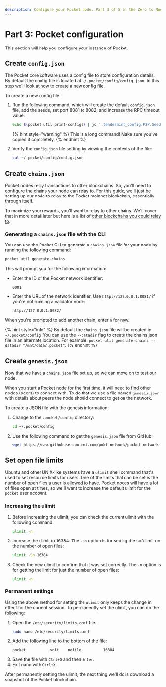 ```yaml
---
description: Configure your Pocket node. Part 3 of 5 in the Zero to Node tutorial.
---
```


# Part 3: Pocket configuration

This section will help you configure your instance of Pocket.


## Create `config.json`

The Pocket core software uses a config file to store configuration details. By default the config file is located at `~/.pocket/config/config.json`. In this step we'll look at how to create a new config file.

To create a new config file:

1. Run the following command, which will create the default `config.json` file, add the seeds, set port 8081 to 8082, and increase the RPC timeout value:

    ```bash
    echo $(pocket util print-configs) | jq '.tendermint_config.P2P.Seeds = "03b74fa3c68356bb40d58ecc10129479b159a145@seed1.mainnet.pokt.network:20656,64c91701ea98440bc3674fdb9a99311461cdfd6f@seed2.mainnet.pokt.network:21656,0057ee693f3ce332c4ffcb499ede024c586ae37b@seed3.mainnet.pokt.network:22856,9fd99b89947c6af57cd0269ad01ecb99960177cd@seed4.mainnet.pokt.network:23856,1243026603e9073507a3157bc4de99da74a078fc@seed5.mainnet.pokt.network:24856,6282b55feaff460bb35820363f1eb26237cf5ac3@seed6.mainnet.pokt.network:25856,3640ee055889befbc912dd7d3ed27d6791139395@seed7.mainnet.pokt.network:26856,1951cded4489bf51af56f3dbdd6df55c1a952b1a@seed8.mainnet.pokt.network:27856,a5f4a4cd88db9fd5def1574a0bffef3c6f354a76@seed9.mainnet.pokt.network:28856,d4039bd71d48def9f9f61f670c098b8956e52a08@seed10.mainnet.pokt.network:29856,5c133f07ed296bb9e21e3e42d5f26e0f7d2b2832@poktseed100.chainflow.io:26656"' | jq '.pocket_config.rpc_timeout = 15000' | jq '.pocket_config.rpc_port = "8082"' | jq '.pocket_config.remote_cli_url = "http://localhost:8082"' | jq . > ~/.pocket/config/config.json
    ```
    {% hint style="warning" %}
    This is a long command! Make sure you've copied it completely.
    {% endhint %}

2. Verify the `config.json` file setting by viewing the contents of the file:

    ```bash
    cat ~/.pocket/config/config.json
    ```


## Create `chains.json`

Pocket nodes relay transactions to other blockchains. So, you'll need to configure the chains your node can relay to. For this guide, we'll just be setting up our node to relay to the Pocket mainnet blockchain, essentially through itself.

To maximize your rewards, you'll want to relay to other chains. We'll cover that in more detail later but here is a list of [other blockchains you could relay to](../../../resources/references/supported-blockchains).

### Generating a `chains.json` file with the CLI

You can use the Pocket CLI to generate a `chains.json` file for your node by running the following command:

```bash
pocket util generate-chains
```

This will prompt you for the following information:

- Enter the ID of the Pocket network identifier:
    ```
    0001
    ```
- Enter the URL of the network identifier. Use `http://127.0.0.1:8081/` if you're not running a validator node:
    ```
    http://127.0.0.1:8082/
    ```

When you're prompted to add another chain, enter `n` for now.

{% hint style="info" %}
By default the `chains.json` file will be created in `~/.pocket/config`. You can use the `--datadir` flag to create the chains.json file in an alternate location. For example: `pocket util generate-chains --datadir "/mnt/data/.pocket"`.
{% endhint %}


## Create `genesis.json`

Now that we have a `chains.json` file set up, so we can move on to test our node.

When you start a Pocket node for the first time, it will need to find other nodes (peers) to connect with. To do that we use a file named `genesis.json` with details about peers the node should connect to get on the network.

To create a JSON file with the genesis information:

1. Change to the `.pocket/config` directory:
    ```bash
    cd ~/.pocket/config
    ```
2. Use the following command to get the `genesis.json` file from GitHub:
    ```bash
    wget https://raw.githubusercontent.com/pokt-network/pocket-network-genesis/master/mainnet/genesis.json genesis.json
    ```


## Set open file limits

Ubuntu and other UNIX-like systems have a `ulimit` shell command that's used to set resource limits for users. One of the limits that can be set is the number of open files a user is allowed to have. Pocket nodes will have a lot of files open at times, so we'll want to increase the default ulimit for the `pocket` user account.

### Increasing the ulimit

1. Before increasing the ulimit, you can check the current ulimit with the following command:
    ```bash
    ulimit -n
    ```
2. Increase the ulimit to 16384. The `-Sn` option is for setting the soft limit on the number of open files:
    ```bash
    ulimit -Sn 16384
    ```
3. Check the new ulimit to confirm that it was set correctly. The `-n` option is for getting the limit for just the number of open files:
    ```bash
    ulimit -n
    ```

### Permanent settings

Using the above method for setting the `ulimit` only keeps the change in effect for the current session. To permanently set the ulimit, you can do the following:

1. Open the `/etc/security/limits.conf` file.
    ```bash
    sudo nano /etc/security/limits.conf
    ```
2. Add the following line to the bottom of the file:
    ```bash
    pocket           soft    nofile          16384
    ```
3. Save the file with `Ctrl+O` and then `Enter`.
4. Exit nano with `Ctrl+X`.

After permanently setting the ulimit, the next thing we'll do is download a snapshot of the Pocket blockchain.
